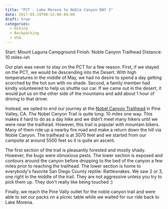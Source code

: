 ```yaml
---
title: "PCT - Lake Morena to Noble Canyon DAY 3"
date: 2017-05-29T08:32:06-09:00
draft: true
categories:
  - Hiking
  - Backpacking
  - USA
---
```


Start: Mount Laguna Campground
Finish: Noble Canyon Trailhead
Distance: 10 miles-ish

Our plan was never to stay on the PCT for a few reason. First, if we stayed on the PCT, we would be descending into the Desert. With high temperatures in the middle of May, we had no desire to spend a day getting scorched by the hot sun with no shade. Second, a family member had kindly volunteered to help us shuttle our car. If we came out in the desert, it would put us on the other side of the mountains and add about 1 hour of driving to that driver.

Instead, we opted to end our journey at the [Nobel Canyon Trailhead](https://www.alltrails.com/trail/us/california/noble-canyon) in Pine Valley, CA. The Nobel Canyon Trail is quite long: 10 miles one way. This makes it hard to do as a day hike and we didn't meet many hikers until we were near the trailhead. However, this trail is popular with mountain bikers. Many of them ride up a nearby fire road and make a return down the hill via Noble Canyon. The trailhead is at 3070 feet and we started from our campsite at around 5500 feet so it is quite an ascent.

The first section of the trail is pleasantly forested and mostly shady. However, the bugs were obnoxious pests. The lower section is exposed and contours around the canyon before dropping to the bed of the canyon a few miles prior to reaching the trailhead. The lower section is home to everybody's favorite San Diego County reptile: Rattlesnakes. We saw 2 or 3, one right in the middle of the trail. They are not aggressive unless you try to pick them up. They don't really like being touched :)

Finally, we reach the Pine Vally outlet for the noble canyon trail and were able to set our packs on a picnic table while we waited for our ride back to Lake Morena.
